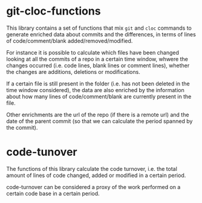 # git-cloc-functions
This library contains a set of functions that mix `git` and `cloc` commands to generate enriched data about commits and the differences, in terms of lines of code/comment/blank added/removed/modified.

For instance it is possible to calculate which files have been changed looking at all the commits of a repo in a certain time window, whwere the changes occurred (i.e. code lines, blank lines or comment lines), whether the changes are additions, deletions or modifications.

If a certain file is still present in the folder (i.e. has not been deleted in the time window considered), the data are also enriched by the information about how many lines of code/comment/blank are currently present in the file.

Other enrichments are the url of the repo (if there is a remote url) and the date of the parent commit (so that we can calculate the period spanned by the commit).

# code-tunover
The functions of this library calculate the code turnover, i.e. the total amount of lines of code changed, added or modified in a certain period.

code-turnover can be considered a proxy of the work performed on a certain code base in a certain period.